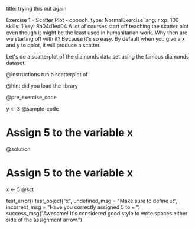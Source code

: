 title: trying this out again

Exercise 1 - Scatter Plot - oooooh.
type: NormalExercise
lang: r
xp: 100
skills: 1
key: 8a04d1ed04
A lot of courses start off teaching the scatter plot even though it might be the least used in humanitarian work. Why then are we starting off with it? Because it's so easy. By default when you give a x and y to qplot, it will produce a scatter.

Let's do a scatterplot of the diamonds data set using the famous diamonds dataset.

@instructions run a scatterplot of

@hint did you load the library

@pre_exercise_code

y <- 3
@sample_code

# Assign 5 to the variable x
@solution

# Assign 5 to the variable x
x <- 5
@sct

test_error()
test_object("x",
            undefined_msg = "Make sure to define `x`!",
            incorrect_msg = "Have you correctly assigned 5 to `x`!")
success_msg("Awesome! It's considered good style to write spaces either side of the assignment arrow.")
